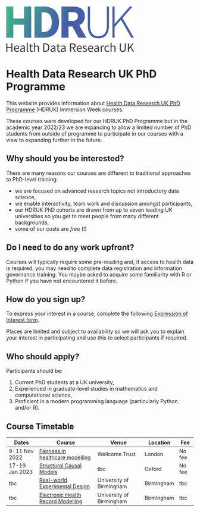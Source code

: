 ![Health Data Research UK](images/logo.svg)

# Health Data Research UK PhD Programme

This website provides information about [Health Data Research UK PhD Programme](https://www.hdruk.ac.uk/careers-in-health-data-science/further-education/phd-programme/) (HDRUK) Immersion Week courses.

These courses were developed for our HDRUK PhD Programme but in the academic year 2022/23 we are expanding to allow a limited number of PhD students from outside of programme to participate in our courses with a view to expanding further in the future.

## Why should you be interested?

There are many reasons our courses are different to traditional approaches to PhD-level training:

- we are focused on advanced research topics not introductory data science,
- we enable interactivity, team work and discussion amongst participants,
- our HDRUK PhD cohorts are drawn from up to seven leading UK universities so you get to meet people from many different backgrounds,
- some of our costs are *free* (!)

## Do I need to do any work upfront?

Courses will typically require some pre-reading and, if access to health data is required, you may need to complete data registration and information governance training. You maybe asked to acquire some familiarity with R or Python if you have not encountered it before.

## How do you sign up?

To express your interest in a course, complete the following [Expression of Interest form](https://forms.gle/WVNmAMLzf1Rx9t4G9).

Places are limited and subject to availability so we will ask you to explain your interest in participating and use this to select participants if required.

## Who should apply?

Participants should be:

1. Current PhD students at a UK university,
2. Experienced in graduate-level studies in mathematics and computational science,
3. Proficient in a modern programming language (particularly Python and/or R).

## Course Timetable

| Dates | Course | Venue | Location | Fee | 
| ----- | ------| ------ | --------- | --- | 
| 9-11 Nov 2022 |  [Fairness in healthcare modelling](courses/fairness.md) | Wellcome Trust | London | No fee |
| 17-19 Jan 2023 | [Structural Causal Models](courses/causal.md) | tbc | Oxford | No fee |
| tbc | [Real-world Experimental Design](courses/exptdesign.md) | University of Birmingham | Birmingham | tbc |
| tbc | [Electronic Health Record Modelling](courses/pioneer.md) | University of Birmingham | Birmingham | tbc |

